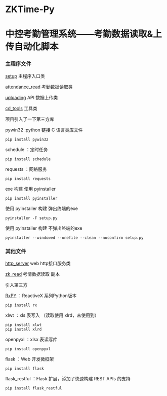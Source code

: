 # ZKTime-Py
中控考勤管理系统——考勤数据读取&上传自动化脚本
==============

### 主程序文件

[setup](https://github.com/liucaide/ZKTime-Py/blob/master/checking/setup.py)
主程序入口类

[attendance_read](https://github.com/liucaide/ZKTime-Py/blob/master/checking/attendance_read.py)
考勤数据读取类

[uploading](https://github.com/liucaide/ZKTime-Py/blob/master/checking/uploading.py)
API 数据上传类

[cd_tools](https://github.com/liucaide/ZKTime-Py/blob/master/checking/cd_tools.py)
工具类


项目引入了一下第三方库

pywin32      :python 链接 C 语言类库文件
```
pip install pywin32
```
schedule     ：定时任务
```
pip install schedule
```
requests     ：网络服务
```
pip install requests
```

exe 构建 使用 pyinstaller
```
pip install pyinstaller
```
使用 pyinstaller 构建 弹出终端的exe
```
pyinstaller -F setup.py
```
使用 pyinstaller 构建 不弹出终端的exe
```
pyinstaller --windowed --onefile --clean --noconfirm setup.py
```


### 其他文件

[http_server](https://github.com/liucaide/ZKTime-Py/blob/master/checking/http_server.py)
web http接口服务类

[zk_read](https://github.com/liucaide/ZKTime-Py/blob/master/checking/zk_read.py)
考情数据读取 副本

引入第三方

[RxPY](https://github.com/ReactiveX/RxPY)      ：ReactiveX 系列Python版本
```
pip install rx
```
xlwt           ：xls 表写入 （读取使用 xlrd，未使用到）
```
pip install xlwt
pip install xlrd
```
openpyxl       ：xlsx 表读写库
```
pip install openpyxl
```
flask          ：Web 开发微框架
```
pip install flask
```
flask_restful  ：Flask 扩展，添加了快速构建 REST APIs 的支持
```
pip install flask_restful
```